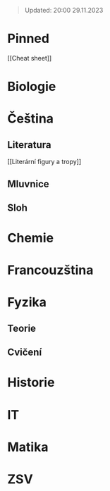 >Updated: 20:00 29.11.2023 


# Pinned
[[Cheat sheet]]

# Biologie

# Čeština
## Literatura
[[Literární figury a tropy]]
## Mluvnice
## Sloh

# Chemie

# Francouzština

# Fyzika
## Teorie
## Cvičení

# Historie
# IT
# Matika
# ZSV